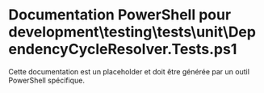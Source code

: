 # Documentation PowerShell pour development\testing\tests\unit\DependencyCycleResolver.Tests.ps1

Cette documentation est un placeholder et doit être générée par un outil PowerShell spécifique.
